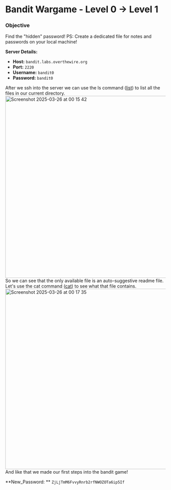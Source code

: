 # Bandit Wargame - Level 0 -> Level 1 

### Objective  
Find the "hidden" password!
PS: Create a dedicated file for notes and passwords on your local machine!

**Server Details:**  
- **Host:** `bandit.labs.overthewire.org`  
- **Port:** `2220`  
- **Username:** `bandit0`  
- **Password:** `bandit0`  

After we ssh into the server we can use the ls command ([list](https://en.wikipedia.org/wiki/Ls)) to list all the files in our current directory.
<img width="570" alt="Screenshot 2025-03-26 at 00 15 42" src="https://github.com/user-attachments/assets/a123d456-4f54-4979-b488-c543806ac1d8" />
So we can see that the only available file is an auto-suggestive readme file.
Let's use the cat command ([cat](https://en.wikipedia.org/wiki/Cat_(Unix))) to see what that file contains.
<img width="565" alt="Screenshot 2025-03-26 at 00 17 35" src="https://github.com/user-attachments/assets/35eb65c4-1b73-4654-88a0-90dfbaead388" />
And like that we made our first steps into the bandit game!

**New_Password: ** `ZjLjTmM6FvvyRnrb2rfNWOZOTa6ip5If`
